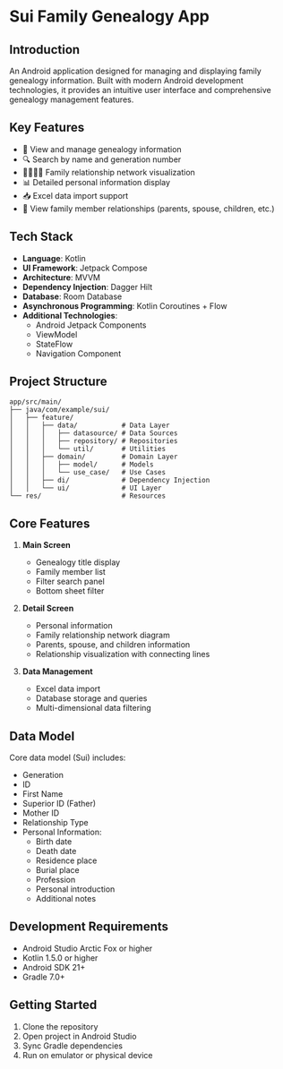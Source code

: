 # Sui Family Genealogy App

## Introduction
An Android application designed for managing and displaying family genealogy information. Built with modern Android development technologies, it provides an intuitive user interface and comprehensive genealogy management features.

## Key Features
- 📱 View and manage genealogy information
- 🔍 Search by name and generation number
- 👨‍👩‍👧‍👦 Family relationship network visualization
- 📊 Detailed personal information display
- 📥 Excel data import support
- 👥 View family member relationships (parents, spouse, children, etc.)

## Tech Stack
- **Language**: Kotlin
- **UI Framework**: Jetpack Compose
- **Architecture**: MVVM
- **Dependency Injection**: Dagger Hilt
- **Database**: Room Database
- **Asynchronous Programming**: Kotlin Coroutines + Flow
- **Additional Technologies**:
  - Android Jetpack Components
  - ViewModel
  - StateFlow
  - Navigation Component

## Project Structure 
```
app/src/main/
├── java/com/example/sui/
│   ├── feature/
│   │   ├── data/           # Data Layer
│   │   │   ├── datasource/ # Data Sources
│   │   │   ├── repository/ # Repositories
│   │   │   └── util/       # Utilities
│   │   ├── domain/         # Domain Layer
│   │   │   ├── model/      # Models
│   │   │   └── use_case/   # Use Cases
│   │   ├── di/             # Dependency Injection
│   │   └── ui/             # UI Layer
└── res/                    # Resources
```


## Core Features
1. **Main Screen**
   - Genealogy title display
   - Family member list
   - Filter search panel
   - Bottom sheet filter

2. **Detail Screen**
   - Personal information
   - Family relationship network diagram
   - Parents, spouse, and children information
   - Relationship visualization with connecting lines

3. **Data Management**
   - Excel data import
   - Database storage and queries
   - Multi-dimensional data filtering

## Data Model
Core data model (Sui) includes:
- Generation
- ID
- First Name
- Superior ID (Father)
- Mother ID
- Relationship Type
- Personal Information:
  - Birth date
  - Death date
  - Residence place
  - Burial place
  - Profession
  - Personal introduction
  - Additional notes

## Development Requirements
- Android Studio Arctic Fox or higher
- Kotlin 1.5.0 or higher
- Android SDK 21+
- Gradle 7.0+

## Getting Started
1. Clone the repository
2. Open project in Android Studio
3. Sync Gradle dependencies
4. Run on emulator or physical device

